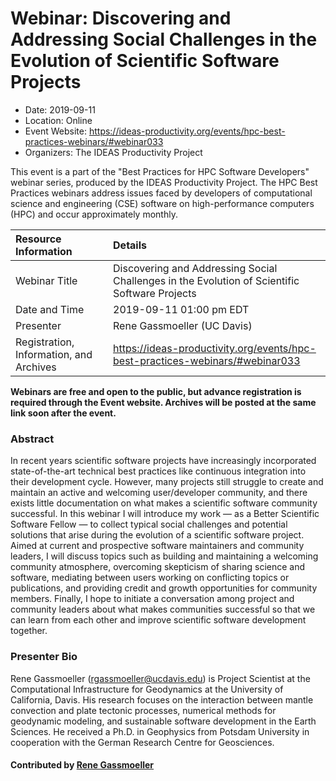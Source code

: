 













			   

<!-- Note: this label does NOT include the trailing colon -->





# Webinar: Discovering and Addressing Social Challenges in the Evolution of Scientific Software Projects

- Date: 2019-09-11
- Location: Online
- Event Website: https://ideas-productivity.org/events/hpc-best-practices-webinars/#webinar033
- Organizers: The IDEAS Productivity Project
			   
This event is a part of the "Best Practices for HPC Software
Developers" webinar series, produced by the IDEAS Productivity
Project. The HPC Best Practices webinars address issues faced by
developers of computational science and engineering (CSE) software on
high-performance computers (HPC) and occur approximately monthly.

Resource Information | Details
:--- | :---			   
Webinar Title | Discovering and Addressing Social Challenges in the Evolution of Scientific Software Projects
Date and Time | 2019-09-11 01:00 pm EDT
Presenter | Rene Gassmoeller (UC Davis)
Registration, Information, and Archives | 	<https://ideas-productivity.org/events/hpc-best-practices-webinars/#webinar033>	   

**Webinars are free and open to the public, but advance registration is required through the Event website. Archives will be posted at the same link soon after the event.**

### Abstract
<p>In recent years scientific software projects have increasingly
incorporated state-of-the-art technical best practices like continuous
integration into their development cycle. However, many projects still
struggle to create and maintain an active and welcoming user/developer
community, and there exists little documentation on what makes a
scientific software community successful. In this webinar I will
introduce my work — as a Better Scientific Software Fellow — to
collect typical social challenges and potential solutions that arise
during the evolution of a scientific software project. Aimed at
current and prospective software maintainers and community leaders, I
will discuss topics such as building and maintaining a welcoming
community atmosphere, overcoming skepticism of sharing science and
software, mediating between users working on conflicting topics or
publications, and providing credit and growth opportunities for
community members. Finally, I hope to initiate a conversation among
project and community leaders about what makes communities successful
so that we can learn from each other and improve scientific software
development together.</p>



### Presenter Bio
<p>Rene Gassmoeller (<a href="mailto:rgassmoeller@ucdavis.edu">rgassmoeller@ucdavis.edu</a>) is Project Scientist at
the Computational Infrastructure for Geodynamics at the University of
California, Davis. His research focuses on the interaction between
mantle convection and plate tectonic processes, numerical methods for
geodynamic modeling, and sustainable software development in the Earth
Sciences. He received a Ph.D. in Geophysics from Potsdam University in
cooperation with the German Research Centre for Geosciences.</p>

    

#### Contributed by [Rene Gassmoeller](https://github.com/gassmoeller "Rene Gassmoeller GitHub profile")

<!---
Publish: preview
Categories: skills, skills
Topics: online learning, productivity
Level: 2
Prerequisites: default
Aggregate: none
--->
